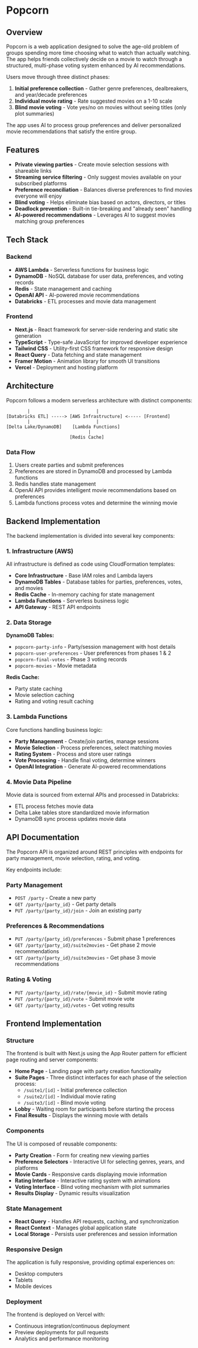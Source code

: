 # Popcorn

## Overview

Popcorn is a web application designed to solve the age-old problem of groups spending more time choosing what to watch than actually watching. The app helps friends collectively decide on a movie to watch through a structured, multi-phase voting system enhanced by AI recommendations.

Users move through three distinct phases:
1. **Initial preference collection** - Gather genre preferences, dealbreakers, and year/decade preferences
2. **Individual movie rating** - Rate suggested movies on a 1-10 scale
3. **Blind movie voting** - Vote yes/no on movies without seeing titles (only plot summaries)

The app uses AI to process group preferences and deliver personalized movie recommendations that satisfy the entire group.

## Features

- **Private viewing parties** - Create movie selection sessions with shareable links
- **Streaming service filtering** - Only suggest movies available on your subscribed platforms
- **Preference reconciliation** - Balances diverse preferences to find movies everyone will enjoy
- **Blind voting** - Helps eliminate bias based on actors, directors, or titles
- **Deadlock prevention** - Built-in tie-breaking and "already seen" handling
- **AI-powered recommendations** - Leverages AI to suggest movies matching group preferences

## Tech Stack

### Backend
- **AWS Lambda** - Serverless functions for business logic
- **DynamoDB** - NoSQL database for user data, preferences, and voting records
- **Redis** - State management and caching
- **OpenAI API** - AI-powered movie recommendations
- **Databricks** - ETL processes and movie data management

### Frontend
- **Next.js** - React framework for server-side rendering and static site generation
- **TypeScript** - Type-safe JavaScript for improved developer experience
- **Tailwind CSS** - Utility-first CSS framework for responsive design
- **React Query** - Data fetching and state management
- **Framer Motion** - Animation library for smooth UI transitions
- **Vercel** - Deployment and hosting platform

## Architecture

Popcorn follows a modern serverless architecture with distinct components:

```[Movie Data Pipeline]      [User Interaction]
        |                         |
[Databricks ETL] -----> [AWS Infrastructure] <----- [Frontend]
        |                         |                    
[Delta Lake/DynamoDB]    [Lambda Functions]       
                               |
                        [Redis Cache]
```

### Data Flow
1. Users create parties and submit preferences
2. Preferences are stored in DynamoDB and processed by Lambda functions
3. Redis handles state management
4. OpenAI API provides intelligent movie recommendations based on preferences
5. Lambda functions process votes and determine the winning movie

## Backend Implementation

The backend implementation is divided into several key components:

### 1. Infrastructure (AWS)

All infrastructure is defined as code using CloudFormation templates:

- **Core Infrastructure** - Base IAM roles and Lambda layers
- **DynamoDB Tables** - Database tables for parties, preferences, votes, and movies
- **Redis Cache** - In-memory caching for state management
- **Lambda Functions** - Serverless business logic
- **API Gateway** - REST API endpoints

### 2. Data Storage

**DynamoDB Tables:**
- `popcorn-party-info` - Party/session management with host details
- `popcorn-user-preferences` - User preferences from phases 1 & 2
- `popcorn-final-votes` - Phase 3 voting records
- `popcorn-movies` - Movie metadata

**Redis Cache:**
- Party state caching
- Movie selection caching
- Rating and voting result caching

### 3. Lambda Functions

Core functions handling business logic:
- **Party Management** - Create/join parties, manage sessions
- **Movie Selection** - Process preferences, select matching movies
- **Rating System** - Process and store user ratings
- **Vote Processing** - Handle final voting, determine winners
- **OpenAI Integration** - Generate AI-powered recommendations

### 4. Movie Data Pipeline

Movie data is sourced from external APIs and processed in Databricks:
- ETL process fetches movie data
- Delta Lake tables store standardized movie information
- DynamoDB sync process updates movie data

## API Documentation

The Popcorn API is organized around REST principles with endpoints for party management, movie selection, rating, and voting.

Key endpoints include:

### Party Management
- `POST /party` - Create a new party
- `GET /party/{party_id}` - Get party details
- `PUT /party/{party_id}/join` - Join an existing party

### Preferences & Recommendations
- `PUT /party/{party_id}/preferences` - Submit phase 1 preferences
- `GET /party/{party_id}/suite2movies` - Get phase 2 movie recommendations
- `GET /party/{party_id}/suite3movies` - Get phase 3 movie recommendations

### Rating & Voting
- `PUT /party/{party_id}/rate/{movie_id}` - Submit movie rating
- `PUT /party/{party_id}/vote` - Submit movie vote
- `GET /party/{party_id}/votes` - Get voting results

## Frontend Implementation

### Structure

The frontend is built with Next.js using the App Router pattern for efficient page routing and server components:

- **Home Page** - Landing page with party creation functionality
- **Suite Pages** - Three distinct interfaces for each phase of the selection process:
  - `/suite1/[id]` - Initial preference collection
  - `/suite2/[id]` - Individual movie rating
  - `/suite3/[id]` - Blind movie voting
- **Lobby** - Waiting room for participants before starting the process
- **Final Results** - Displays the winning movie with details

### Components

The UI is composed of reusable components:

- **Party Creation** - Form for creating new viewing parties
- **Preference Selectors** - Interactive UI for selecting genres, years, and platforms
- **Movie Cards** - Responsive cards displaying movie information
- **Rating Interface** - Interactive rating system with animations
- **Voting Interface** - Blind voting mechanism with plot summaries
- **Results Display** - Dynamic results visualization

### State Management

- **React Query** - Handles API requests, caching, and synchronization
- **React Context** - Manages global application state
- **Local Storage** - Persists user preferences and session information

### Responsive Design

The application is fully responsive, providing optimal experiences on:
- Desktop computers
- Tablets
- Mobile devices

### Deployment

The frontend is deployed on Vercel with:
- Continuous integration/continuous deployment
- Preview deployments for pull requests
- Analytics and performance monitoring